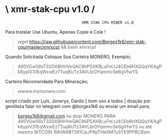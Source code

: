 #                                       \ xmr-stak-cpu v1.0 /
                                      XMR STAK CPU MINER v1.0
Para Instalar Use Ubuntu, Apenas Copie e Cole !
> wget https://raw.githubusercontent.com/Borges1k6/xmr-stak-cpu/master/xmrscpt && bash xmrscpt

Quando Solicitada Coloque Sua Carteira MONERO, Exemplo;
> 495VGw58sT32DXBHHVeQAC8bP5XKBLuFnLtJ4CEb6HXQQqYKAgPk8ypiV31EqWxwEz7Tuq8UTz3AVLbrDYqmmcSe6gVfwYS

Carteira Recomendada Para Mineração;
> wwww.mymonero.com

script criado por Luis, Jonerys, Danilo [ bom uso á todos ]
doação por gentileza falar no telegram com @borges1k6
ou enviar um email para;
> borges1k6@gmail.com
ou doar MONERO PARA 
> 495VGw58sT32DXBHHVeQAC8bP5XKBLuFnLtJ4CEb6HXQQqYKAgPk8ypiV31EqWxwEz7Tuq8UTz3AVLbrDYqmmcSe6gVfwYS
ou até mesmo BITCOIN
> 1MnW9BT5R1CpJP8pTHeXM7u5YE9PPBC8sm



